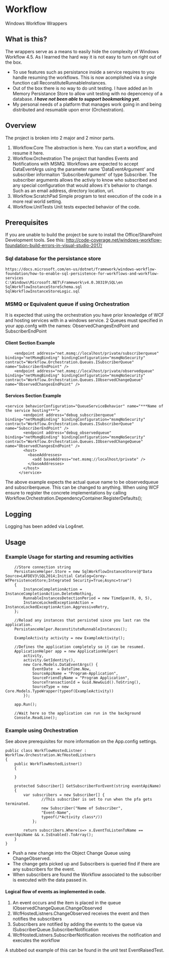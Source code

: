# Workflow
Windows Workflow Wrappers
## What is this?
The wrappers serve as a means to easily hide the complexity of Windows Workflow 4.5. As I learned the hard way it is not easy to turn on right out of the box. 
* To use features such as persistance inside a service requires to you handle resuming the workflows. This is now acomplished via a single function call ReconstituteRunnableInstances.
* Out of the box there is no way to do unit testing. I have added an In Memory Persistance Store to allow unit testing with no depencency of a database. ***I have not been able to support bookmarking yet***.
* My personal needs of a platform that manages work going in and being distributed and resumable upon error (Orchestration).

## Overview
The project is broken into 2 major and 2 minor parts. 
1. Workflow.Core
The abstraction is here. You can start a workflow, and resume it here. 
2. Workflow.Orchestration
The project that handles Events and Notifications with MSMQ. Workflows are expected to accept DataEventArgs using the parameter name 'DataEventArgument' and subscriber informaiton 'SubscriberArgument' of type Subscriber. The subscriber arguments allows the activiy to know who subscribed and any special configuration that would allows it's behavior to change. Such as an email address, directory location, url.
3. Workflow.ScratchPad
Simple program to test execution of the code in a more real world setting. 
4. Workflow.UnitTests
	Unit tests expected behavior of the code.


## Prerequisites
If you are unable to build the project be sure to install the Office/SharePoint Development tools. See this: http://code-coverage.net/windows-workflow-foundation-build-errors-in-visual-studio-2017/
### Sql database for the persistance store
	https://docs.microsoft.com/en-us/dotnet/framework/windows-workflow-foundation/how-to-enable-sql-persistence-for-workflows-and-workflow-services
	C:\Windows\Microsoft.NET\Framework\v4.0.30319\SQL\en
	SqlWorkflowInstanceStoreSchema.sql
	SqlWorkflowInstanceStoreLogic.sql
### MSMQ or Equivalent queue if using Orchestration
It is expected that using the orchestration you have prior knowledge of WCF and hosting services with in a windows service. 2 Queues must specified in your app.confg with the names: ObservedChangesEndPoint and SubscriberEndPoint
#### Client Section Example
```
	<endpoint address="net.msmq://localhost/private/subscriberqueue" binding="netMsmqBinding" bindingConfiguration="msmqNoSecurity" contract="Workflow.Orchestration.Queues.ISubscriberQueue" name="SubscriberEndPoint" />
	<endpoint address="net.msmq://localhost/private/observedqueue" binding="netMsmqBinding" bindingConfiguration="msmqNoSecurity" contract="Workflow.Orchestration.Queues.IObservedChangeQueue" name="ObservedChangesEndPoint" />
```
#### Services Section Example
```
<service behaviorConfiguration="QueueServiceBehavior" name="***Name of the service hosting***">
        <endpoint address="debug_subscriberqueue" binding="netMsmqBinding" bindingConfiguration="msmqNoSecurity" contract="Workflow.Orchestration.Queues.ISubscriberQueue" name="SubscriberEndPoint" />
        <endpoint address="debug_observedqueue" binding="netMsmqBinding" bindingConfiguration="msmqNoSecurity" contract="Workflow.Orchestration.Queues.IObservedChangeQueue" name="ObservedChangesEndPoint" />
        <host>
          <baseAddresses>
            <add baseAddress="net.msmq://localhost/private" />
          </baseAddresses>
        </host>
      </service>
```
The above example expects the actual queue name to be observedqueue and subscriberqueue. This can be changed to anything.
When using WCF ensure to register the concrete implementations by calling Workflow.Orchestration.DependencyContainer.RegisterDefaults();

## Logging
Logging has been added via Log4net.

## Usage
### Example Usage for starting and resuming activities
```
    //Store connection string
    PersistanceHelper.Store = new SqlWorkflowInstanceStore(@"Data Source=LAFDEV3\SQL2014;Initial Catalog=Corey-WfPersistenceStore;Integrated Security=True;Async=true")
    {
        InstanceCompletionAction = InstanceCompletionAction.DeleteNothing,
        RunnableInstancesDetectionPeriod = new TimeSpan(0, 0, 5),
        InstanceLockedExceptionAction = InstanceLockedExceptionAction.AggressiveRetry,
    };

    //Reload any instances that persisted since you last ran the application.
    PersistanceHelper.ReconstituteRunnableInstances();

    ExampleActivity activity = new ExampleActivity();
	
	//Defines the application completely so it can be resumed.
    ApplicationHelper app = new ApplicationHelper(
        activity,
        activity.GetIdentity(), 
        new Core.Models.DataEventArgs() {
            EventDate  = DateTime.Now,
            SourceApiName = "Program-Application",
            SourceFriendlyName = "Program Application",
            SourceTransactionId = Guid.NewGuid().ToString(),
            SourceType = new Core.Models.TypeWrapper(typeof(ExampleActivity))                    
        });

    app.Run();

    //Wait here so the application can run in the background
    Console.ReadLine();
```
### Example using Orchestration
See above prerequisites for more information on the App.config settings.
```
public class WorkflowHostedListner : Workflow.Orchestration.WcfHostedListners 
{
	public WorkflowHostedListner()
	{
		
	}

	protected Subscriber[] GetSubscriberForEvent(string eventApiName)
	{
		var subscribers = new Subscriber[] {
                //This subscriber is set to run when the pfa gets terminated.
                new Subscriber("Name of Subscriber",
                "Event-Name", 
                typeof(/*Activity class*/))
            };

		return subscribers.Where(x=> x.EventToListenToName == eventApiName && x.IsEnabled).ToArray();
	}
}
```

* Push a new change into the Object Change Queue using ChangeObserved.
* The change gets picked up and Subscribers is queried find if there are any subscribers for the event.
* When subscribers are found the Workflow associated to the subscriber is executed with the data passed in.

#### Logical flow of events as implemented in code.
1. An event occurs and the item is placed in the queue IObservedChangeQueue.ChangeObserved
2. WcfHostedListners.ChangeObserved receives the event and then notifies the subscribers
3. Subscribers are notified by adding the events to the queue via ISubscriberQueue.SubscriberNotification
4. WcfHostedListners.SubscriberNotification receives the notification and executes the workflow

A stubbed out example of this can be found in the unit test EventRaisedTest.


